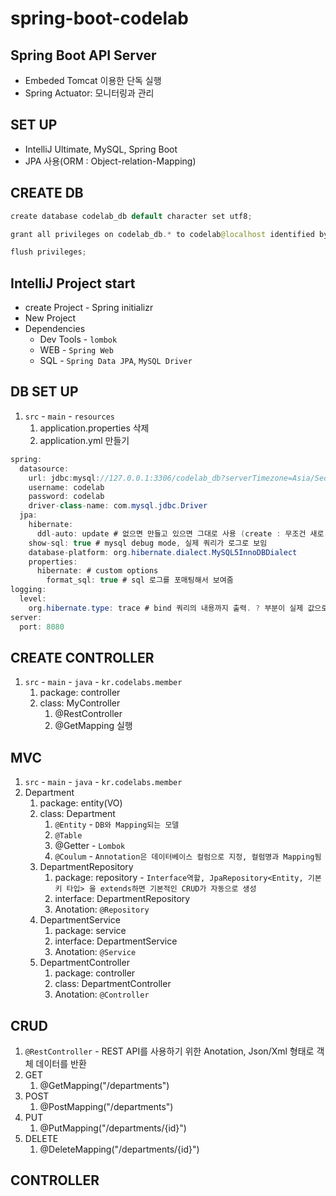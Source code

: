 # spring-boot-codelab

## Spring Boot API Server
- Embeded Tomcat 이용한 단독 실행
- Spring Actuator: 모니터링과 관리

## SET UP
- IntelliJ Ultimate, MySQL, Spring Boot
- JPA 사용(ORM : Object-relation-Mapping)

## CREATE DB
```java
create database codelab_db default character set utf8;

grant all privileges on codelab_db.* to codelab@localhost identified by 'codelab';

flush privileges;
```
## IntelliJ Project start
- create Project - Spring initializr
- New Project
- Dependencies 
  - Dev Tools - `lombok` 
  - WEB - `Spring Web` 
  - SQL - `Spring Data JPA`, `MySQL Driver`

## DB SET UP
1. `src` - `main` - `resources`
    1. application.properties 삭제
    1. application.yml 만들기
```java
spring:
  datasource:
    url: jdbc:mysql://127.0.0.1:3306/codelab_db?serverTimezone=Asia/Seoul&useSSL=false&characterEncoding=utf-8
    username: codelab
    password: codelab
    driver-class-name: com.mysql.jdbc.Driver
  jpa:
    hibernate:
      ddl-auto: update # 없으면 만들고 있으면 그대로 사용 (create : 무조건 새로 만든다.)
    show-sql: true # mysql debug mode, 실제 쿼리가 로그로 보임
    database-platform: org.hibernate.dialect.MySQL5InnoDBDialect
    properties:
      hibernate: # custom options
        format_sql: true # sql 로그를 포매팅해서 보여줌
logging:
  level:
    org.hibernate.type: trace # bind 쿼리의 내용까지 출력. ? 부분이 실제 값으로 표현됨
server:
  port: 8080
```

## CREATE CONTROLLER
1. `src` - `main` - `java` - `kr.codelabs.member`
    1. package: controller
    1. class: MyController
        1. @RestController
        1. @GetMapping
실행

## MVC
1. `src` - `main` - `java` - `kr.codelabs.member`
1. Department
    1. package: entity(VO)
    1. class: Department
        1. `@Entity` - `DB와 Mapping되는 모델`
        1. `@Table`
        1. @Getter - `Lombok`
        1. `@Coulum` - `Annotation은 데이터베이스 컬럼으로 지정, 컬럼명과 Mapping됨`
    1. DepartmentRepository
        1. package: repository - `Interface역할, JpaRepository<Entity, 기본키 타입> 을 extends하면 기본적인 CRUD가 자동으로 생성`
        1. interface: DepartmentRepository
        1. Anotation: `@Repository`
    1. DepartmentService
        1. package: service
        1. interface: DepartmentService
        1. Anotation: `@Service`
    1. DepartmentController
        1. package: controller
        1. class: DepartmentController
        1. Anotation: `@Controller`
## CRUD
1. `@RestController` - REST API를 사용하기 위한 Anotation, Json/Xml 형태로 객체 데이터를 반환
1. GET
    1. @GetMapping("/departments")
1. POST
    1. @PostMapping("/departments")
1. PUT
    1. @PutMapping("/departments/{id}")
1. DELETE
    1. @DeleteMapping("/departments/{id}")

## CONTROLLER
```JAVA

```
